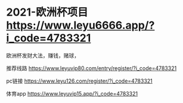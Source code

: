 # 2021-欧洲杯项目   https://www.leyu6666.app/?i_code=4783321
欧洲杯发财大法，赚钱，赌球，

推荐线路        https://www.leyuvip80.com/entry/register/?i_code=4783321
      
pc链接     https://www.leyu126.com/register/?i_code=4783321

体育app       https://www.leyuvip15.app/?i_code=4783321

